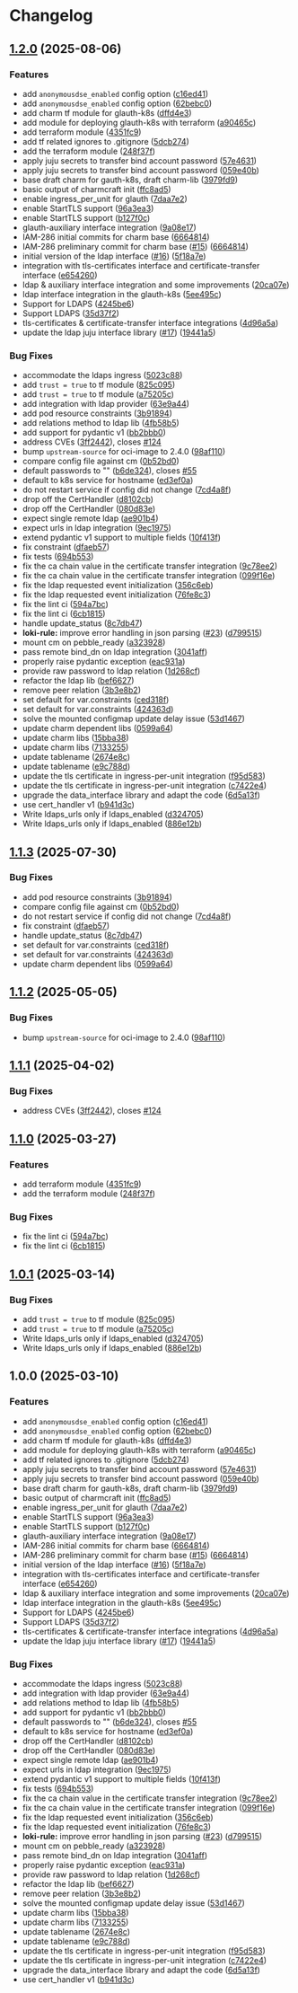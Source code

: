 # Changelog

## [1.2.0](https://github.com/wood-push-melon/glauth-k8s-operator/compare/v1.1.3...v1.2.0) (2025-08-06)


### Features

* add `anonymousdse_enabled` config option ([c16ed41](https://github.com/wood-push-melon/glauth-k8s-operator/commit/c16ed415af578d410418e6284bf00e95092fde46))
* add `anonymousdse_enabled` config option ([62bebc0](https://github.com/wood-push-melon/glauth-k8s-operator/commit/62bebc0838c1f295839a32887eea66246d78b8b3))
* add charm tf module for glauth-k8s ([dffd4e3](https://github.com/wood-push-melon/glauth-k8s-operator/commit/dffd4e3f6dd53f5ef592529c593fb35db3236257))
* add module for deploying glauth-k8s with terraform ([a90465c](https://github.com/wood-push-melon/glauth-k8s-operator/commit/a90465c1f4230fed2b7875b4529551a2940753ba))
* add terraform module ([4351fc9](https://github.com/wood-push-melon/glauth-k8s-operator/commit/4351fc9b8cdfc1a5e2ea08fc7385391671a285e2))
* add tf related ignores to .gitignore ([5dcb274](https://github.com/wood-push-melon/glauth-k8s-operator/commit/5dcb274e617e749df254adf686c7281872f35a53))
* add the terraform module ([248f37f](https://github.com/wood-push-melon/glauth-k8s-operator/commit/248f37f8e5a17db45aaee64dcc6679d73615a279))
* apply juju secrets to transfer bind account password ([57e4631](https://github.com/wood-push-melon/glauth-k8s-operator/commit/57e4631673ca98ee9fb99bc879234efe5699301e))
* apply juju secrets to transfer bind account password ([059e40b](https://github.com/wood-push-melon/glauth-k8s-operator/commit/059e40bbafa7388f4076bf5fd9e20706417379ed))
* base draft charm for gauth-k8s, draft charm-lib ([3979fd9](https://github.com/wood-push-melon/glauth-k8s-operator/commit/3979fd9c3b4f09302cad0b7e6d797c4bf969cafb))
* basic output of charmcraft init ([ffc8ad5](https://github.com/wood-push-melon/glauth-k8s-operator/commit/ffc8ad5b8ff02397e26474ac96316a1c168f1973))
* enable ingress_per_unit for glauth ([7daa7e2](https://github.com/wood-push-melon/glauth-k8s-operator/commit/7daa7e22069e7ba7f8858d065ea4e6cded19c779))
* enable StartTLS support ([96a3ea3](https://github.com/wood-push-melon/glauth-k8s-operator/commit/96a3ea31db388f811f4cdb2ec30a7acbaf8bfc3e))
* enable StartTLS support ([b127f0c](https://github.com/wood-push-melon/glauth-k8s-operator/commit/b127f0c2390204c6dc47c335dfc9929db907dabb))
* glauth-auxiliary interface integration ([9a08e17](https://github.com/wood-push-melon/glauth-k8s-operator/commit/9a08e17f73dddf952fdea422d0e65ce07dfd6315))
* IAM-286 initial commits for charm base ([6664814](https://github.com/wood-push-melon/glauth-k8s-operator/commit/6664814b87f89a5662c388911629d8feae4c04d4))
* IAM-286 preliminary commit for charm base ([#15](https://github.com/wood-push-melon/glauth-k8s-operator/issues/15)) ([6664814](https://github.com/wood-push-melon/glauth-k8s-operator/commit/6664814b87f89a5662c388911629d8feae4c04d4))
* initial version of the ldap interface ([#16](https://github.com/wood-push-melon/glauth-k8s-operator/issues/16)) ([5f18a7e](https://github.com/wood-push-melon/glauth-k8s-operator/commit/5f18a7ee79518866716abb9d1e47251d47048203))
* integration with tls-certificates interface and certificate-transfer interface ([e654260](https://github.com/wood-push-melon/glauth-k8s-operator/commit/e6542602aa4745438a90851b739f81e5abc6662d))
* ldap & auxiliary interface integration and some improvements ([20ca07e](https://github.com/wood-push-melon/glauth-k8s-operator/commit/20ca07e007aea05bcfad766e25fee7492a92a0ee))
* ldap interface integration in the glauth-k8s ([5ee495c](https://github.com/wood-push-melon/glauth-k8s-operator/commit/5ee495c2b183571ac00bef45768759fe8fe683f2))
* Support for LDAPS ([4245be6](https://github.com/wood-push-melon/glauth-k8s-operator/commit/4245be6795ad6b0178a48dee50c7780c2e5b2db0))
* Support LDAPS ([35d37f2](https://github.com/wood-push-melon/glauth-k8s-operator/commit/35d37f29dd46052ab0249e0e21e2c3f6e932400a))
* tls-certificates & certificate-transfer interface integrations ([4d96a5a](https://github.com/wood-push-melon/glauth-k8s-operator/commit/4d96a5ac768a68b25fda5f57d78b034d05054ee4))
* update the ldap juju interface library ([#17](https://github.com/wood-push-melon/glauth-k8s-operator/issues/17)) ([19441a5](https://github.com/wood-push-melon/glauth-k8s-operator/commit/19441a53658b399dbc496d76d842496c96965e20))


### Bug Fixes

* accommodate the ldaps ingress ([5023c88](https://github.com/wood-push-melon/glauth-k8s-operator/commit/5023c8845f1fa704c64af7ae5b1ef2c4bf93c9e5))
* add `trust = true` to tf module ([825c095](https://github.com/wood-push-melon/glauth-k8s-operator/commit/825c095067c28fb4225ef8535af33ce6b1bca999))
* add `trust = true` to tf module ([a75205c](https://github.com/wood-push-melon/glauth-k8s-operator/commit/a75205cc32762c3d1d92e8d967ab25ffd0264ab9))
* add integration with ldap provider ([63e9a44](https://github.com/wood-push-melon/glauth-k8s-operator/commit/63e9a44f02f1da56eac8c8f0fe9f7ff82837534a))
* add pod resource constraints ([3b91894](https://github.com/wood-push-melon/glauth-k8s-operator/commit/3b918942b1985055408dabf1f8f2eb4814df0d1f))
* add relations method to ldap lib ([4fb58b5](https://github.com/wood-push-melon/glauth-k8s-operator/commit/4fb58b50997f3f11202057de472646cf0d43203a))
* add support for pydantic v1 ([bb2bbb0](https://github.com/wood-push-melon/glauth-k8s-operator/commit/bb2bbb0c88915eeca88eb88c76a5668efd590518))
* address CVEs ([3ff2442](https://github.com/wood-push-melon/glauth-k8s-operator/commit/3ff24425d2c61d87aab836e6573dacbad6e8e8ae)), closes [#124](https://github.com/wood-push-melon/glauth-k8s-operator/issues/124)
* bump `upstream-source` for oci-image to 2.4.0 ([98af110](https://github.com/wood-push-melon/glauth-k8s-operator/commit/98af110e5589fc86ff3b0ebaeee14fd575828578))
* compare config file against cm ([0b52bd0](https://github.com/wood-push-melon/glauth-k8s-operator/commit/0b52bd0a6f1cde7f070baf60682aec4c87e56239))
* default passwords to "" ([b6de324](https://github.com/wood-push-melon/glauth-k8s-operator/commit/b6de324a10f565df3851fffc1c68a50e70e59630)), closes [#55](https://github.com/wood-push-melon/glauth-k8s-operator/issues/55)
* default to k8s service for hostname ([ed3ef0a](https://github.com/wood-push-melon/glauth-k8s-operator/commit/ed3ef0a978ba68267e94b1ecdf4de1a10f770cfd))
* do not restart service if config did not change ([7cd4a8f](https://github.com/wood-push-melon/glauth-k8s-operator/commit/7cd4a8f0753c8c01c4b092f70957a5aee9152f7d))
* drop off the CertHandler ([d8102cb](https://github.com/wood-push-melon/glauth-k8s-operator/commit/d8102cbdbbeb6e0280560509546ff766124df208))
* drop off the CertHandler ([080d83e](https://github.com/wood-push-melon/glauth-k8s-operator/commit/080d83ec37476bb8b1c5fbe9f09de9476e229971))
* expect single remote ldap ([ae901b4](https://github.com/wood-push-melon/glauth-k8s-operator/commit/ae901b47ed03cd90b9fd8b8f0c2eb3379f61eccb))
* expect urls in ldap integration ([9ec1975](https://github.com/wood-push-melon/glauth-k8s-operator/commit/9ec19750ac7087ffba5e8d9d5187cc1cce3eb721))
* extend pydantic v1 support to multiple fields ([10f413f](https://github.com/wood-push-melon/glauth-k8s-operator/commit/10f413f4be6c335fbff34a0c47b83d28075bc34a))
* fix constraint ([dfaeb57](https://github.com/wood-push-melon/glauth-k8s-operator/commit/dfaeb576b6a949690326ee10b3ecfb39e23d570e))
* fix tests ([694b553](https://github.com/wood-push-melon/glauth-k8s-operator/commit/694b553cafe6eae2a03657f7405f2508cd159441))
* fix the ca chain value in the certificate transfer integration ([9c78ee2](https://github.com/wood-push-melon/glauth-k8s-operator/commit/9c78ee2878a8cf0cbbc0deec4a8459fc2939292b))
* fix the ca chain value in the certificate transfer integration ([099f16e](https://github.com/wood-push-melon/glauth-k8s-operator/commit/099f16e4747b2cd87cca69e7e18d35c30f2635f8))
* fix the ldap requested event initialization ([356c6eb](https://github.com/wood-push-melon/glauth-k8s-operator/commit/356c6eb0d23d48c4347adad7162537d462eaa75b))
* fix the ldap requested event initialization ([76fe8c3](https://github.com/wood-push-melon/glauth-k8s-operator/commit/76fe8c389b60aedb0662886ef212694d423f93e7))
* fix the lint ci ([594a7bc](https://github.com/wood-push-melon/glauth-k8s-operator/commit/594a7bc57c09b50f44cbd183c712b31a45a22d5f))
* fix the lint ci ([6cb1815](https://github.com/wood-push-melon/glauth-k8s-operator/commit/6cb1815b2ffa19a6cd156e5987dca28f97905bd2))
* handle update_status ([8c7db47](https://github.com/wood-push-melon/glauth-k8s-operator/commit/8c7db471e444db2883aea0d51cfdad4af35ee288))
* **loki-rule:** improve error handling in json parsing ([#23](https://github.com/wood-push-melon/glauth-k8s-operator/issues/23)) ([d799515](https://github.com/wood-push-melon/glauth-k8s-operator/commit/d799515e9263b7d889885fd2a06179b085ffc427))
* mount cm on pebble_ready ([a323928](https://github.com/wood-push-melon/glauth-k8s-operator/commit/a323928e666a40b1c7245c87433945f91fc13721))
* pass remote bind_dn on ldap integration ([3041aff](https://github.com/wood-push-melon/glauth-k8s-operator/commit/3041aff411f394c1ebfb25de5404bf1f822611cb))
* properly raise pydantic exception ([eac931a](https://github.com/wood-push-melon/glauth-k8s-operator/commit/eac931ad4a901a7c5f2e967d6e9a6350149039ff))
* provide raw password to ldap relation ([1d268cf](https://github.com/wood-push-melon/glauth-k8s-operator/commit/1d268cf8a4a59f58be05fe14376e2fe0cc220588))
* refactor the ldap lib ([bef6627](https://github.com/wood-push-melon/glauth-k8s-operator/commit/bef6627011e6c720314b8f0f5607900095a15717))
* remove peer relation ([3b3e8b2](https://github.com/wood-push-melon/glauth-k8s-operator/commit/3b3e8b2ade11613a614b4af2085a741eb80338a0))
* set default for var.constraints ([ced318f](https://github.com/wood-push-melon/glauth-k8s-operator/commit/ced318f4a459fcef87c752233bb9df21f64017a1))
* set default for var.constraints ([424363d](https://github.com/wood-push-melon/glauth-k8s-operator/commit/424363d530ee24e09f856602b8dda47db489e581))
* solve the mounted configmap update delay issue ([53d1467](https://github.com/wood-push-melon/glauth-k8s-operator/commit/53d146772efba4e3ae57ddf725ad958a55e9af0f))
* update charm dependent libs ([0599a64](https://github.com/wood-push-melon/glauth-k8s-operator/commit/0599a645542ea392bbb7856eb53eb7cb102640b6))
* update charm libs ([15bba38](https://github.com/wood-push-melon/glauth-k8s-operator/commit/15bba38ee154521072c3861e1549c5529719d719))
* update charm libs ([7133255](https://github.com/wood-push-melon/glauth-k8s-operator/commit/71332552724aa4ba49293e51a76e166d1a7fbc1c))
* update tablename ([2674e8c](https://github.com/wood-push-melon/glauth-k8s-operator/commit/2674e8c36ed5de26110daa6b1d5f1051d902e48b))
* update tablename ([e9c788d](https://github.com/wood-push-melon/glauth-k8s-operator/commit/e9c788d424c632429aeba1dcbfc2fe4c7ace5282))
* update the tls certificate in ingress-per-unit integration ([f95d583](https://github.com/wood-push-melon/glauth-k8s-operator/commit/f95d583a463658fc672ec6f084286f862aae17e2))
* update the tls certificate in ingress-per-unit integration ([c7422e4](https://github.com/wood-push-melon/glauth-k8s-operator/commit/c7422e45f3236927b00966812c276a5c75553d4f))
* upgrade the data_interface library and adapt the code ([6d5a13f](https://github.com/wood-push-melon/glauth-k8s-operator/commit/6d5a13f7df6469e21bfb14ed9117a69acda275b9))
* use cert_handler v1 ([b941d3c](https://github.com/wood-push-melon/glauth-k8s-operator/commit/b941d3c05151ec3af4258a3132ce071cbfc883b2))
* Write ldaps_urls only if ldaps_enabled ([d324705](https://github.com/wood-push-melon/glauth-k8s-operator/commit/d32470529b14381c1f76f5ea22ac1982fa6dbe1b))
* Write ldaps_urls only if ldaps_enabled ([886e12b](https://github.com/wood-push-melon/glauth-k8s-operator/commit/886e12b1b158fdff6686db14948cbecc50376068))

## [1.1.3](https://github.com/canonical/glauth-k8s-operator/compare/v1.1.2...v1.1.3) (2025-07-30)


### Bug Fixes

* add pod resource constraints ([3b91894](https://github.com/canonical/glauth-k8s-operator/commit/3b918942b1985055408dabf1f8f2eb4814df0d1f))
* compare config file against cm ([0b52bd0](https://github.com/canonical/glauth-k8s-operator/commit/0b52bd0a6f1cde7f070baf60682aec4c87e56239))
* do not restart service if config did not change ([7cd4a8f](https://github.com/canonical/glauth-k8s-operator/commit/7cd4a8f0753c8c01c4b092f70957a5aee9152f7d))
* fix constraint ([dfaeb57](https://github.com/canonical/glauth-k8s-operator/commit/dfaeb576b6a949690326ee10b3ecfb39e23d570e))
* handle update_status ([8c7db47](https://github.com/canonical/glauth-k8s-operator/commit/8c7db471e444db2883aea0d51cfdad4af35ee288))
* set default for var.constraints ([ced318f](https://github.com/canonical/glauth-k8s-operator/commit/ced318f4a459fcef87c752233bb9df21f64017a1))
* set default for var.constraints ([424363d](https://github.com/canonical/glauth-k8s-operator/commit/424363d530ee24e09f856602b8dda47db489e581))
* update charm dependent libs ([0599a64](https://github.com/canonical/glauth-k8s-operator/commit/0599a645542ea392bbb7856eb53eb7cb102640b6))

## [1.1.2](https://github.com/canonical/glauth-k8s-operator/compare/v1.1.1...v1.1.2) (2025-05-05)


### Bug Fixes

* bump `upstream-source` for oci-image to 2.4.0 ([98af110](https://github.com/canonical/glauth-k8s-operator/commit/98af110e5589fc86ff3b0ebaeee14fd575828578))

## [1.1.1](https://github.com/canonical/glauth-k8s-operator/compare/v1.1.0...v1.1.1) (2025-04-02)


### Bug Fixes

* address CVEs ([3ff2442](https://github.com/canonical/glauth-k8s-operator/commit/3ff24425d2c61d87aab836e6573dacbad6e8e8ae)), closes [#124](https://github.com/canonical/glauth-k8s-operator/issues/124)

## [1.1.0](https://github.com/canonical/glauth-k8s-operator/compare/v1.0.1...v1.1.0) (2025-03-27)


### Features

* add terraform module ([4351fc9](https://github.com/canonical/glauth-k8s-operator/commit/4351fc9b8cdfc1a5e2ea08fc7385391671a285e2))
* add the terraform module ([248f37f](https://github.com/canonical/glauth-k8s-operator/commit/248f37f8e5a17db45aaee64dcc6679d73615a279))


### Bug Fixes

* fix the lint ci ([594a7bc](https://github.com/canonical/glauth-k8s-operator/commit/594a7bc57c09b50f44cbd183c712b31a45a22d5f))
* fix the lint ci ([6cb1815](https://github.com/canonical/glauth-k8s-operator/commit/6cb1815b2ffa19a6cd156e5987dca28f97905bd2))

## [1.0.1](https://github.com/canonical/glauth-k8s-operator/compare/v1.0.0...v1.0.1) (2025-03-14)


### Bug Fixes

* add `trust = true` to tf module ([825c095](https://github.com/canonical/glauth-k8s-operator/commit/825c095067c28fb4225ef8535af33ce6b1bca999))
* add `trust = true` to tf module ([a75205c](https://github.com/canonical/glauth-k8s-operator/commit/a75205cc32762c3d1d92e8d967ab25ffd0264ab9))
* Write ldaps_urls only if ldaps_enabled ([d324705](https://github.com/canonical/glauth-k8s-operator/commit/d32470529b14381c1f76f5ea22ac1982fa6dbe1b))
* Write ldaps_urls only if ldaps_enabled ([886e12b](https://github.com/canonical/glauth-k8s-operator/commit/886e12b1b158fdff6686db14948cbecc50376068))

## 1.0.0 (2025-03-10)


### Features

* add `anonymousdse_enabled` config option ([c16ed41](https://github.com/canonical/glauth-k8s-operator/commit/c16ed415af578d410418e6284bf00e95092fde46))
* add `anonymousdse_enabled` config option ([62bebc0](https://github.com/canonical/glauth-k8s-operator/commit/62bebc0838c1f295839a32887eea66246d78b8b3))
* add charm tf module for glauth-k8s ([dffd4e3](https://github.com/canonical/glauth-k8s-operator/commit/dffd4e3f6dd53f5ef592529c593fb35db3236257))
* add module for deploying glauth-k8s with terraform ([a90465c](https://github.com/canonical/glauth-k8s-operator/commit/a90465c1f4230fed2b7875b4529551a2940753ba))
* add tf related ignores to .gitignore ([5dcb274](https://github.com/canonical/glauth-k8s-operator/commit/5dcb274e617e749df254adf686c7281872f35a53))
* apply juju secrets to transfer bind account password ([57e4631](https://github.com/canonical/glauth-k8s-operator/commit/57e4631673ca98ee9fb99bc879234efe5699301e))
* apply juju secrets to transfer bind account password ([059e40b](https://github.com/canonical/glauth-k8s-operator/commit/059e40bbafa7388f4076bf5fd9e20706417379ed))
* base draft charm for gauth-k8s, draft charm-lib ([3979fd9](https://github.com/canonical/glauth-k8s-operator/commit/3979fd9c3b4f09302cad0b7e6d797c4bf969cafb))
* basic output of charmcraft init ([ffc8ad5](https://github.com/canonical/glauth-k8s-operator/commit/ffc8ad5b8ff02397e26474ac96316a1c168f1973))
* enable ingress_per_unit for glauth ([7daa7e2](https://github.com/canonical/glauth-k8s-operator/commit/7daa7e22069e7ba7f8858d065ea4e6cded19c779))
* enable StartTLS support ([96a3ea3](https://github.com/canonical/glauth-k8s-operator/commit/96a3ea31db388f811f4cdb2ec30a7acbaf8bfc3e))
* enable StartTLS support ([b127f0c](https://github.com/canonical/glauth-k8s-operator/commit/b127f0c2390204c6dc47c335dfc9929db907dabb))
* glauth-auxiliary interface integration ([9a08e17](https://github.com/canonical/glauth-k8s-operator/commit/9a08e17f73dddf952fdea422d0e65ce07dfd6315))
* IAM-286 initial commits for charm base ([6664814](https://github.com/canonical/glauth-k8s-operator/commit/6664814b87f89a5662c388911629d8feae4c04d4))
* IAM-286 preliminary commit for charm base ([#15](https://github.com/canonical/glauth-k8s-operator/issues/15)) ([6664814](https://github.com/canonical/glauth-k8s-operator/commit/6664814b87f89a5662c388911629d8feae4c04d4))
* initial version of the ldap interface ([#16](https://github.com/canonical/glauth-k8s-operator/issues/16)) ([5f18a7e](https://github.com/canonical/glauth-k8s-operator/commit/5f18a7ee79518866716abb9d1e47251d47048203))
* integration with tls-certificates interface and certificate-transfer interface ([e654260](https://github.com/canonical/glauth-k8s-operator/commit/e6542602aa4745438a90851b739f81e5abc6662d))
* ldap & auxiliary interface integration and some improvements ([20ca07e](https://github.com/canonical/glauth-k8s-operator/commit/20ca07e007aea05bcfad766e25fee7492a92a0ee))
* ldap interface integration in the glauth-k8s ([5ee495c](https://github.com/canonical/glauth-k8s-operator/commit/5ee495c2b183571ac00bef45768759fe8fe683f2))
* Support for LDAPS ([4245be6](https://github.com/canonical/glauth-k8s-operator/commit/4245be6795ad6b0178a48dee50c7780c2e5b2db0))
* Support LDAPS ([35d37f2](https://github.com/canonical/glauth-k8s-operator/commit/35d37f29dd46052ab0249e0e21e2c3f6e932400a))
* tls-certificates & certificate-transfer interface integrations ([4d96a5a](https://github.com/canonical/glauth-k8s-operator/commit/4d96a5ac768a68b25fda5f57d78b034d05054ee4))
* update the ldap juju interface library ([#17](https://github.com/canonical/glauth-k8s-operator/issues/17)) ([19441a5](https://github.com/canonical/glauth-k8s-operator/commit/19441a53658b399dbc496d76d842496c96965e20))


### Bug Fixes

* accommodate the ldaps ingress ([5023c88](https://github.com/canonical/glauth-k8s-operator/commit/5023c8845f1fa704c64af7ae5b1ef2c4bf93c9e5))
* add integration with ldap provider ([63e9a44](https://github.com/canonical/glauth-k8s-operator/commit/63e9a44f02f1da56eac8c8f0fe9f7ff82837534a))
* add relations method to ldap lib ([4fb58b5](https://github.com/canonical/glauth-k8s-operator/commit/4fb58b50997f3f11202057de472646cf0d43203a))
* add support for pydantic v1 ([bb2bbb0](https://github.com/canonical/glauth-k8s-operator/commit/bb2bbb0c88915eeca88eb88c76a5668efd590518))
* default passwords to "" ([b6de324](https://github.com/canonical/glauth-k8s-operator/commit/b6de324a10f565df3851fffc1c68a50e70e59630)), closes [#55](https://github.com/canonical/glauth-k8s-operator/issues/55)
* default to k8s service for hostname ([ed3ef0a](https://github.com/canonical/glauth-k8s-operator/commit/ed3ef0a978ba68267e94b1ecdf4de1a10f770cfd))
* drop off the CertHandler ([d8102cb](https://github.com/canonical/glauth-k8s-operator/commit/d8102cbdbbeb6e0280560509546ff766124df208))
* drop off the CertHandler ([080d83e](https://github.com/canonical/glauth-k8s-operator/commit/080d83ec37476bb8b1c5fbe9f09de9476e229971))
* expect single remote ldap ([ae901b4](https://github.com/canonical/glauth-k8s-operator/commit/ae901b47ed03cd90b9fd8b8f0c2eb3379f61eccb))
* expect urls in ldap integration ([9ec1975](https://github.com/canonical/glauth-k8s-operator/commit/9ec19750ac7087ffba5e8d9d5187cc1cce3eb721))
* extend pydantic v1 support to multiple fields ([10f413f](https://github.com/canonical/glauth-k8s-operator/commit/10f413f4be6c335fbff34a0c47b83d28075bc34a))
* fix tests ([694b553](https://github.com/canonical/glauth-k8s-operator/commit/694b553cafe6eae2a03657f7405f2508cd159441))
* fix the ca chain value in the certificate transfer integration ([9c78ee2](https://github.com/canonical/glauth-k8s-operator/commit/9c78ee2878a8cf0cbbc0deec4a8459fc2939292b))
* fix the ca chain value in the certificate transfer integration ([099f16e](https://github.com/canonical/glauth-k8s-operator/commit/099f16e4747b2cd87cca69e7e18d35c30f2635f8))
* fix the ldap requested event initialization ([356c6eb](https://github.com/canonical/glauth-k8s-operator/commit/356c6eb0d23d48c4347adad7162537d462eaa75b))
* fix the ldap requested event initialization ([76fe8c3](https://github.com/canonical/glauth-k8s-operator/commit/76fe8c389b60aedb0662886ef212694d423f93e7))
* **loki-rule:** improve error handling in json parsing ([#23](https://github.com/canonical/glauth-k8s-operator/issues/23)) ([d799515](https://github.com/canonical/glauth-k8s-operator/commit/d799515e9263b7d889885fd2a06179b085ffc427))
* mount cm on pebble_ready ([a323928](https://github.com/canonical/glauth-k8s-operator/commit/a323928e666a40b1c7245c87433945f91fc13721))
* pass remote bind_dn on ldap integration ([3041aff](https://github.com/canonical/glauth-k8s-operator/commit/3041aff411f394c1ebfb25de5404bf1f822611cb))
* properly raise pydantic exception ([eac931a](https://github.com/canonical/glauth-k8s-operator/commit/eac931ad4a901a7c5f2e967d6e9a6350149039ff))
* provide raw password to ldap relation ([1d268cf](https://github.com/canonical/glauth-k8s-operator/commit/1d268cf8a4a59f58be05fe14376e2fe0cc220588))
* refactor the ldap lib ([bef6627](https://github.com/canonical/glauth-k8s-operator/commit/bef6627011e6c720314b8f0f5607900095a15717))
* remove peer relation ([3b3e8b2](https://github.com/canonical/glauth-k8s-operator/commit/3b3e8b2ade11613a614b4af2085a741eb80338a0))
* solve the mounted configmap update delay issue ([53d1467](https://github.com/canonical/glauth-k8s-operator/commit/53d146772efba4e3ae57ddf725ad958a55e9af0f))
* update charm libs ([15bba38](https://github.com/canonical/glauth-k8s-operator/commit/15bba38ee154521072c3861e1549c5529719d719))
* update charm libs ([7133255](https://github.com/canonical/glauth-k8s-operator/commit/71332552724aa4ba49293e51a76e166d1a7fbc1c))
* update tablename ([2674e8c](https://github.com/canonical/glauth-k8s-operator/commit/2674e8c36ed5de26110daa6b1d5f1051d902e48b))
* update tablename ([e9c788d](https://github.com/canonical/glauth-k8s-operator/commit/e9c788d424c632429aeba1dcbfc2fe4c7ace5282))
* update the tls certificate in ingress-per-unit integration ([f95d583](https://github.com/canonical/glauth-k8s-operator/commit/f95d583a463658fc672ec6f084286f862aae17e2))
* update the tls certificate in ingress-per-unit integration ([c7422e4](https://github.com/canonical/glauth-k8s-operator/commit/c7422e45f3236927b00966812c276a5c75553d4f))
* upgrade the data_interface library and adapt the code ([6d5a13f](https://github.com/canonical/glauth-k8s-operator/commit/6d5a13f7df6469e21bfb14ed9117a69acda275b9))
* use cert_handler v1 ([b941d3c](https://github.com/canonical/glauth-k8s-operator/commit/b941d3c05151ec3af4258a3132ce071cbfc883b2))
